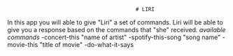                                              # LIRI
In this app you will able to give "Liri" a set of commands. Liri will be able to give you a response based on the commands that "she" received. 
            *available commands*
                -concert-this "name of artist"
                -spotify-this-song "song name"
                -movie-this "title of movie"
                -do-what-it-says




<!-- Pseudocode -->
<!-- concert-this -->
<!--download and install axios  -->
<!-- require axios const axios = require("axios") -->
<!-- create a function that gets data from the api using axios -->
<!-- get command from terminal using process.argv[3] -->
<!-- do a .then and console.log response -->
<!-- find the data we need and console.log it || example console.log(response.data.event) -->
